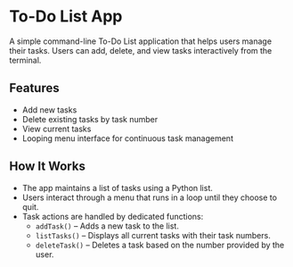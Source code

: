 # To-Do List App

A simple command-line To-Do List application that helps users manage their tasks. Users can add, delete, and view tasks interactively from the terminal.

## Features

- Add new tasks
- Delete existing tasks by task number
- View current tasks
- Looping menu interface for continuous task management

## How It Works

- The app maintains a list of tasks using a Python list.
- Users interact through a menu that runs in a loop until they choose to quit.
- Task actions are handled by dedicated functions:
  - `addTask()` – Adds a new task to the list.
  - `listTasks()` – Displays all current tasks with their task numbers.
  - `deleteTask()` – Deletes a task based on the number provided by the user.
